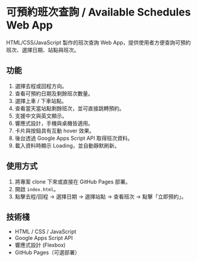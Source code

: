# 可預約班次查詢 / Available Schedules Web App
HTML/CSS/JavaScript 製作的班次查詢 Web App，提供使用者方便查詢可預約班次、選擇日期、站點與班次。

## 功能
1. 選擇去程或回程方向。
2. 查看可預約日期及剩餘班次數量。
3. 選擇上車 / 下車站點。
4. 查看當天當站點剩餘班次，並可直接跳轉預約。
5. 支援中文與英文顯示。
6. 響應式設計，手機與桌機皆適用。
7. 卡片與按鈕具有互動 hover 效果。
8. 後台透過 Google Apps Script API 取得班次資料。
9. 載入資料時顯示 Loading，並自動靜默刷新。

## 使用方式
1. 將專案 clone 下來或直接在 GitHub Pages 部署。
2. 開啟 `index.html`。
3. 點擊去程/回程 → 選擇日期 → 選擇站點 → 查看班次 → 點擊「立即預約」。

## 技術棧
- HTML / CSS / JavaScript
- Google Apps Script API
- 響應式設計 (Flexbox)
- GitHub Pages（可選部署）


